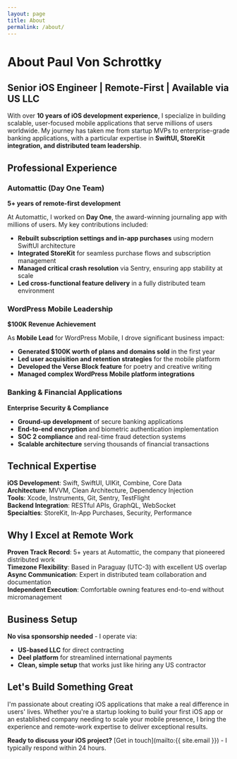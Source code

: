 ```yaml
---
layout: page
title: About
permalink: /about/
---
```


# About Paul Von Schrottky

## Senior iOS Engineer | Remote-First | Available via US LLC

With over **10 years of iOS development experience**, I specialize in building scalable, user-focused mobile applications that serve millions of users worldwide. My journey has taken me from startup MVPs to enterprise-grade banking applications, with a particular expertise in **SwiftUI, StoreKit integration, and distributed team leadership**.

## Professional Experience

### Automattic (Day One Team)
**5+ years of remote-first development**

At Automattic, I worked on **Day One**, the award-winning journaling app with millions of users. My key contributions included:

- **Rebuilt subscription settings and in-app purchases** using modern SwiftUI architecture
- **Integrated StoreKit** for seamless purchase flows and subscription management  
- **Managed critical crash resolution** via Sentry, ensuring app stability at scale
- **Led cross-functional feature delivery** in a fully distributed team environment

### WordPress Mobile Leadership
**$100K Revenue Achievement**

As **Mobile Lead** for WordPress Mobile, I drove significant business impact:

- **Generated $100K worth of plans and domains sold** in the first year
- **Led user acquisition and retention strategies** for the mobile platform
- **Developed the Verse Block feature** for poetry and creative writing
- **Managed complex WordPress Mobile platform integrations**

### Banking & Financial Applications
**Enterprise Security & Compliance**

- **Ground-up development** of secure banking applications
- **End-to-end encryption** and biometric authentication implementation
- **SOC 2 compliance** and real-time fraud detection systems
- **Scalable architecture** serving thousands of financial transactions

## Technical Expertise

**iOS Development**: Swift, SwiftUI, UIKit, Combine, Core Data  
**Architecture**: MVVM, Clean Architecture, Dependency Injection  
**Tools**: Xcode, Instruments, Git, Sentry, TestFlight  
**Backend Integration**: RESTful APIs, GraphQL, WebSocket  
**Specialties**: StoreKit, In-App Purchases, Security, Performance

## Why I Excel at Remote Work

**Proven Track Record**: 5+ years at Automattic, the company that pioneered distributed work  
**Timezone Flexibility**: Based in Paraguay (UTC-3) with excellent US overlap  
**Async Communication**: Expert in distributed team collaboration and documentation  
**Independent Execution**: Comfortable owning features end-to-end without micromanagement

## Business Setup

**No visa sponsorship needed** - I operate via:
- **US-based LLC** for direct contracting
- **Deel platform** for streamlined international payments
- **Clean, simple setup** that works just like hiring any US contractor

## Let's Build Something Great

I'm passionate about creating iOS applications that make a real difference in users' lives. Whether you're a startup looking to build your first iOS app or an established company needing to scale your mobile presence, I bring the experience and remote-work expertise to deliver exceptional results.

**Ready to discuss your iOS project?** [Get in touch](mailto:{{ site.email }}) - I typically respond within 24 hours.
